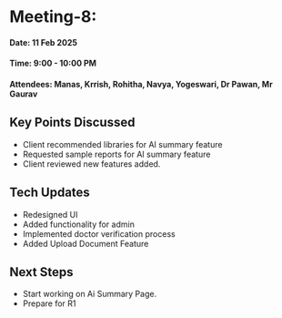 # Meeting-8:
#### Date: 11 Feb 2025
#### Time: 9:00 - 10:00 PM
#### Attendees: Manas, Krrish, Rohitha, Navya, Yogeswari, Dr Pawan, Mr Gaurav
## Key Points Discussed
- Client recommended libraries for AI summary feature
- Requested sample reports for AI summary feature
- Client reviewed new features added.
## Tech Updates
- Redesigned UI
- Added functionality for admin
- Implemented doctor verification process
- Added Upload Document Feature
## Next Steps
- Start working on Ai Summary Page.
- Prepare for R1
